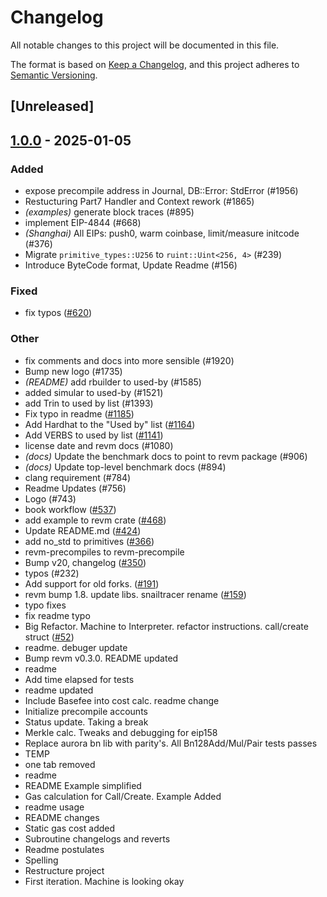 # Changelog

All notable changes to this project will be documented in this file.

The format is based on [Keep a Changelog](https://keepachangelog.com/en/1.0.0/),
and this project adheres to [Semantic Versioning](https://semver.org/spec/v2.0.0.html).

## [Unreleased]

## [1.0.0](https://github.com/dacozai/revm/releases/tag/revm-handler-interface-v1.0.0) - 2025-01-05

### Added

- expose precompile address in Journal, DB::Error: StdError (#1956)
- Restucturing Part7 Handler and Context rework (#1865)
- *(examples)* generate block traces (#895)
- implement EIP-4844 (#668)
- *(Shanghai)* All EIPs: push0, warm coinbase, limit/measure initcode (#376)
- Migrate `primitive_types::U256` to `ruint::Uint<256, 4>` (#239)
- Introduce ByteCode format, Update Readme (#156)

### Fixed

- fix typos ([#620](https://github.com/dacozai/revm/pull/620))

### Other

- fix comments and docs into more sensible (#1920)
- Bump new logo (#1735)
- *(README)* add rbuilder to used-by (#1585)
- added simular to used-by (#1521)
- add Trin to used by list (#1393)
- Fix typo in readme ([#1185](https://github.com/dacozai/revm/pull/1185))
- Add Hardhat to the "Used by" list ([#1164](https://github.com/dacozai/revm/pull/1164))
- Add VERBS to used by list ([#1141](https://github.com/dacozai/revm/pull/1141))
- license date and revm docs (#1080)
- *(docs)* Update the benchmark docs to point to revm package (#906)
- *(docs)* Update top-level benchmark docs (#894)
- clang requirement (#784)
- Readme Updates (#756)
- Logo (#743)
- book workflow ([#537](https://github.com/dacozai/revm/pull/537))
- add example to revm crate ([#468](https://github.com/dacozai/revm/pull/468))
- Update README.md ([#424](https://github.com/dacozai/revm/pull/424))
- add no_std to primitives ([#366](https://github.com/dacozai/revm/pull/366))
- revm-precompiles to revm-precompile
- Bump v20, changelog ([#350](https://github.com/dacozai/revm/pull/350))
- typos (#232)
- Add support for old forks. ([#191](https://github.com/dacozai/revm/pull/191))
- revm bump 1.8. update libs. snailtracer rename ([#159](https://github.com/dacozai/revm/pull/159))
- typo fixes
- fix readme typo
- Big Refactor. Machine to Interpreter. refactor instructions. call/create struct ([#52](https://github.com/dacozai/revm/pull/52))
- readme. debuger update
- Bump revm v0.3.0. README updated
- readme
- Add time elapsed for tests
- readme updated
- Include Basefee into cost calc. readme change
- Initialize precompile accounts
- Status update. Taking a break
- Merkle calc. Tweaks and debugging for eip158
- Replace aurora bn lib with parity's. All Bn128Add/Mul/Pair tests passes
- TEMP
- one tab removed
- readme
- README Example simplified
- Gas calculation for Call/Create. Example Added
- readme usage
- README changes
- Static gas cost added
- Subroutine changelogs and reverts
- Readme postulates
- Spelling
- Restructure project
- First iteration. Machine is looking okay
